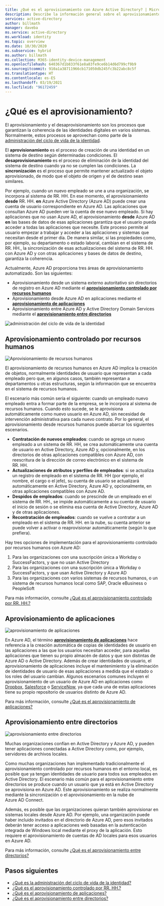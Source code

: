 ```yaml
---
title: ¿Qué es el aprovisionamiento con Azure Active Directory? | Microsoft Docs
description: Describe la información general sobre el aprovisionamiento de identidades y los escenarios de administración del ciclo de vida de la identidad (ILM).
services: active-directory
author: billmath
manager: daveba
ms.service: active-directory
ms.workload: identity
ms.topic: overview
ms.date: 10/30/2020
ms.subservice: hybrid
ms.author: billmath
ms.collection: M365-identity-device-management
ms.openlocfilehash: 640367d1b833f61e8a83fe9ce6b14d6d799cf9b9
ms.sourcegitcommit: 910a1a38711966cb171050db245fc3b22abc8c5f
ms.translationtype: HT
ms.contentlocale: es-ES
ms.lasthandoff: 03/19/2021
ms.locfileid: "96172459"
---
```

# <a name="what-is-provisioning"></a>¿Qué es el aprovisionamiento?

El aprovisionamiento y el desaprovisionamiento son los procesos que garantizan la coherencia de las identidades digitales en varios sistemas.  Normalmente, estos procesos se aprovechan como parte de la [administración del ciclo de vida de la identidad](what-is-identity-lifecycle-management.md).

El **aprovisionamiento** es el proceso de creación de una identidad en un sistema de destino según determinadas condiciones.  El **desaprovisionamiento** es el proceso de eliminación de la identidad del sistema de destino cuando ya no se cumplen las condiciones. La **sincronización** es el proceso que permite mantener actualizado el objeto aprovisionado, de modo que el objeto de origen y el de destino sean similares.

Por ejemplo, cuando un nuevo empleado se une a una organización, se incorpora al sistema de RR. HH.  En ese momento, el aprovisionamiento **desde** RR. HH. **en** Azure Active Directory (Azure AD) puede crear una cuenta de usuario correspondiente en Azure AD. Las aplicaciones que consultan Azure AD pueden ver la cuenta de ese nuevo empleado.  Si hay aplicaciones que no usan Azure AD, el aprovisionamiento **desde** Azure AD **en** las bases de datos de esas aplicaciones garantiza que el usuario pueda acceder a todas las aplicaciones que necesite.  Este proceso permite al usuario empezar a trabajar y acceder a las aplicaciones y sistemas que necesitan desde el primer día.  De manera similar, si las propiedades como, por ejemplo, su departamento o estado laboral, cambian en el sistema de RR. HH., la sincronización de esas actualizaciones del sistema de RR. HH. con Azure AD y con otras aplicaciones y bases de datos de destino, garantiza la coherencia.

Actualmente, Azure AD proporciona tres áreas de aprovisionamiento automatizado.  Son las siguientes:  

- Aprovisionamiento desde un sistema externo autoritativo sin directorios de registro en Azure AD mediante el **[aprovisionamiento controlado por recursos humanos](#hr-driven-provisioning)**  
- Aprovisionamiento desde Azure AD en aplicaciones mediante el **[aprovisionamiento de aplicaciones](#app-provisioning)**  
- Aprovisionamiento entre Azure AD y Active Directory Domain Services mediante el **[aprovisionamiento entre directorios](#inter-directory-provisioning)** 

![administración del ciclo de vida de la identidad](media/what-is-provisioning/provisioning.png)

## <a name="hr-driven-provisioning"></a>Aprovisionamiento controlado por recursos humanos

![Aprovisionamiento de recursos humanos](media/what-is-provisioning/cloud-2a.png)

El aprovisionamiento de recursos humanos en Azure AD implica la creación de objetos, normalmente identidades de usuario que representan a cada empleado pero que, en algunos casos, también representan a departamentos u otras estructuras, según la información que se encuentra en el sistema de recursos humanos.  

El escenario más común sería el siguiente: cuando un empleado nuevo empleado entra a formar parte de la empresa, se le incorpora al sistema de recursos humanos.  Cuando esto sucede, se le aprovisiona automáticamente como nuevo usuario en Azure AD, sin necesidad de intervención administrativa para cada nuevo contrato.  Por lo general, el aprovisionamiento desde recursos humanos puede abarcar los siguientes escenarios.

- **Contratación de nuevos empleados**: cuando se agrega un nuevo empleado a un sistema de RR. HH, se crea automáticamente una cuenta de usuario en Active Directory, Azure AD y, opcionalmente, en los directorios de otras aplicaciones compatibles con Azure AD, con reescritura de la dirección de correo electrónico en el sistema de RR. HH.
- **Actualizaciones de atributos y perfiles de empleados**: si se actualiza un registro de empleado en el sistema de RR. HH (por ejemplo, el nombre, el cargo o el jefe), su cuenta de usuario se actualizará automáticamente en Active Directory, Azure AD y, opcionalmente, en otras aplicaciones compatibles con Azure AD.
- **Despidos de empleados**: cuando se prescinde de un empleado en el sistema de RR. HH., se impide automáticamente a su cuenta de usuario el inicio de sesión o se elimina esa cuenta de Active Directory, Azure AD y de otras aplicaciones.
- **Recontratación de empleados**: cuando se vuelve a contratar a un empleado en el sistema de RR. HH. en la nube, su cuenta anterior se puede volver a activar o reaprovisionar automáticamente (según lo que prefiera).

Hay tres opciones de implementación para el aprovisionamiento controlado por recursos humanos con Azure AD:

1. Para las organizaciones con una suscripción única a Workday o SuccessFactors, y que no usan Active Directory
1. Para las organizaciones con una suscripción única a Workday o SuccessFactors, y que usan Active Directory y Azure AD
1. Para las organizaciones con varios sistemas de recursos humanos, o un sistema de recursos humanos local como SAP, Oracle eBusiness o PeopleSoft

Para más información, consulte [¿Qué es el aprovisionamiento controlado por RR. HH.?](what-is-hr-driven-provisioning.md)

## <a name="app-provisioning"></a>Aprovisionamiento de aplicaciones

![aprovisionamiento de aplicaciones](media/what-is-provisioning/cloud-3b.png)

En Azure AD, el término **[aprovisionamiento de aplicaciones](../app-provisioning/user-provisioning.md)** hace referencia a la creación automática de copias de identidades de usuario en las aplicaciones a las que los usuarios necesitan acceder, para aquellas aplicaciones que tienen su propio almacén de datos y que son distintas de Azure AD o Active Directory. Además de crear identidades de usuario, el aprovisionamiento de aplicaciones incluye el mantenimiento y la eliminación de identidades de usuario de esas aplicaciones a medida que el estado o los roles del usuario cambian. Algunos escenarios comunes incluyen el aprovisionamiento de un usuario de Azure AD en aplicaciones como [Dropbox](../saas-apps/dropboxforbusiness-provisioning-tutorial.md), [Salesforce](../saas-apps/salesforce-provisioning-tutorial.md) o [ServiceNow](../saas-apps/servicenow-provisioning-tutorial.md), ya que cada una de estas aplicaciones tiene su propio repositorio de usuarios distinto de Azure AD.

Para más información, consulte [¿Qué es el aprovisionamiento de aplicaciones?](what-is-app-provisioning.md)

## <a name="inter-directory-provisioning"></a>Aprovisionamiento entre directorios

![aprovisionamiento entre directorios](media/what-is-provisioning/cloud-4a.png)

Muchas organizaciones confían en Active Directory y Azure AD, y pueden tener aplicaciones conectadas a Active Directory como, por ejemplo, servidores de archivos locales.

Como muchas organizaciones han implementado tradicionalmente el aprovisionamiento controlado por recursos humanos en el entorno local, es posible que ya tengan identidades de usuario para todos sus empleados en Active Directory.   El escenario más común para el aprovisionamiento entre directorios se produce cuando un usuario que ya está en Active Directory se aprovisiona en Azure AD.  Este aprovisionamiento se realiza normalmente mediante la sincronización o el aprovisionamiento en la nube de Azure AD Connect. 

Además, es posible que las organizaciones quieran también aprovisionar en sistemas locales desde Azure AD.  Por ejemplo, una organización puede haber incluido invitados en el directorio de Azure AD, pero esos invitados deberán tener acceso a aplicaciones web basadas en la autenticación integrada de Windows local mediante el proxy de la aplicación.  Esto requiere el aprovisionamiento de cuentas de AD locales para esos usuarios en Azure AD.

Para más información, consulte [¿Qué es el aprovisionamiento entre directorios?](what-is-inter-directory-provisioning.md)

 
## <a name="next-steps"></a>Pasos siguientes 
- [¿Qué es la administración del ciclo de vida de la identidad?](what-is-identity-lifecycle-management.md)
- [¿Qué es el aprovisionamiento controlado por RR. HH.?](what-is-hr-driven-provisioning.md)
- [¿Qué es el aprovisionamiento de aplicaciones?](what-is-app-provisioning.md)
- [¿Qué es el aprovisionamiento entre directorios?](what-is-inter-directory-provisioning.md)